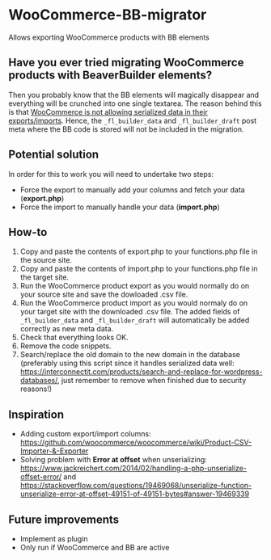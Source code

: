 # WooCommerce-BB-migrator
Allows exporting WooCommerce products with BB elements

## Have you ever tried migrating WooCommerce products with BeaverBuilder elements?
Then you probably know that the BB elements will magically disappear and everything will be crunched into one single textarea. The reason behind this is that [WooCommerce is not allowing serialized data in their exports/imports](https://github.com/woocommerce/woocommerce/issues/18379). Hence, the ```_fl_builder_data``` and ```_fl_builder_draft``` post meta where the BB code is stored will not be included in the migration.

## Potential solution
In order for this to work you will need to undertake two steps:
- Force the export to manually add your columns and fetch your data (**export.php**)
- Force the import to manually handle your data (**import.php**)

## How-to
1. Copy and paste the contents of export.php to your functions.php file in the source site.
2. Copy and paste the contents of import.php to your functions.php file in the target site.
3. Run the WooCommerce product export as you would normally do on your source site and save the dowloaded .csv file.
4. Run the WooCommerce product import as you would normaly do on your target site with the downloaded .csv file. The added fields of ```_fl_builder_data``` and ```_fl_builder_draft``` will automatically be added correctly as new meta data.
5. Check that everything looks OK.
6. Remove the code snippets.
7. Search/replace the old domain to the new domain in the database (preferably using this script since it handles serialized data well: https://interconnectit.com/products/search-and-replace-for-wordpress-databases/, just remember to remove when finished due to security reasons!)

## Inspiration
- Adding custom export/import columns: https://github.com/woocommerce/woocommerce/wiki/Product-CSV-Importer-&-Exporter
- Solving problem with **Error at offset** when unserializing: https://www.jackreichert.com/2014/02/handling-a-php-unserialize-offset-error/ and https://stackoverflow.com/questions/19469068/unserialize-function-unserialize-error-at-offset-49151-of-49151-bytes#answer-19469339

## Future improvements
- Implement as plugin
- Only run if WooCommerce and BB are active